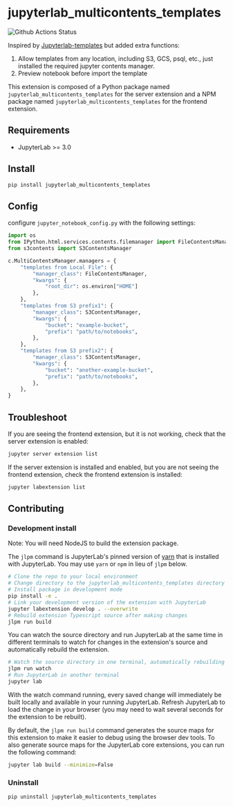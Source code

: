 # jupyterlab_multicontents_templates

![Github Actions Status](https://github.com/lydian/jupyterlab_multicontents_templates/workflows/Build/badge.svg)

Inspired by [Jupyterlab-templates](https://pypi.org/project/jupyterlab-templates/) but added extra functions: 
1. Allow templates from any location, including S3, GCS, psql, etc., just installed the required jupyter contents manager.
2. Preview notebook before import the template

This extension is composed of a Python package named `jupyterlab_multicontents_templates`
for the server extension and a NPM package named `jupyterlab_multicontents_templates`
for the frontend extension.


## Requirements

* JupyterLab >= 3.0

## Install

```bash
pip install jupyterlab_multicontents_templates
```

## Config

configure `jupyter_notebook_config.py` with the following settings:

```python
import os
from IPython.html.services.contents.filemanager import FileContentsManager
from s3contents import S3ContentsManager

c.MultiContentsManager.managers = {
    "templates from Local File": {
        "manager_class": FileContentsManager,
        "kwargs": {
            "root_dir": os.environ["HOME"]
        },
    },
    "templates from S3 prefix1": {
        "manager_class": S3ContentsManager,
        "kwargs": {
            "bucket": "example-bucket",
            "prefix": "path/to/notebooks",
        },
    },
    "templates from S3 prefix2": {
        "manager_class": S3ContentsManager,
        "kwargs": {
            "bucket": "another-example-bucket",
            "prefix": "path/to/notebooks",
        },
    },
}
```

## Troubleshoot

If you are seeing the frontend extension, but it is not working, check
that the server extension is enabled:

```bash
jupyter server extension list
```

If the server extension is installed and enabled, but you are not seeing
the frontend extension, check the frontend extension is installed:

```bash
jupyter labextension list
```


## Contributing

### Development install

Note: You will need NodeJS to build the extension package.

The `jlpm` command is JupyterLab's pinned version of
[yarn](https://yarnpkg.com/) that is installed with JupyterLab. You may use
`yarn` or `npm` in lieu of `jlpm` below.

```bash
# Clone the repo to your local environment
# Change directory to the jupyterlab_multicontents_templates directory
# Install package in development mode
pip install -e .
# Link your development version of the extension with JupyterLab
jupyter labextension develop . --overwrite
# Rebuild extension Typescript source after making changes
jlpm run build
```

You can watch the source directory and run JupyterLab at the same time in different terminals to watch for changes in the extension's source and automatically rebuild the extension.

```bash
# Watch the source directory in one terminal, automatically rebuilding when needed
jlpm run watch
# Run JupyterLab in another terminal
jupyter lab
```

With the watch command running, every saved change will immediately be built locally and available in your running JupyterLab. Refresh JupyterLab to load the change in your browser (you may need to wait several seconds for the extension to be rebuilt).

By default, the `jlpm run build` command generates the source maps for this extension to make it easier to debug using the browser dev tools. To also generate source maps for the JupyterLab core extensions, you can run the following command:

```bash
jupyter lab build --minimize=False
```

### Uninstall

```bash
pip uninstall jupyterlab_multicontents_templates
```
